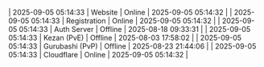 | 2025-09-05 05:14:33 | Website | Online | 2025-09-05 05:14:32 |
| 2025-09-05 05:14:33 | Registration | Online | 2025-09-05 05:14:32 |
| 2025-09-05 05:14:33 | Auth Server | Offline | 2025-08-18 09:33:31 |
| 2025-09-05 05:14:33 | Kezan (PvE) | Offline | 2025-08-03 17:58:02 |
| 2025-09-05 05:14:33 | Gurubashi (PvP) | Offline | 2025-08-23 21:44:06 |
| 2025-09-05 05:14:33 | Cloudflare | Online | 2025-09-05 05:14:32 |
